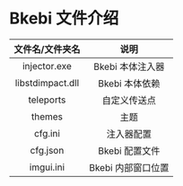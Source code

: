 # Bkebi 文件介绍

| **文件名/文件夹名**      | **说明**       |
|:-----------------:|:------------:|
| injector\.exe     | Bkebi 本体注入器  |
| libstdimpact\.dll | Bkebi 本体依赖   |
| teleports         | 自定义传送点       |
| themes            | 主题           |
| cfg\.ini          | 注入器配置        |
| cfg\.json         | Bkebi 配置文件   |
| imgui\.ini        | Bkebi 内部窗口位置 |
